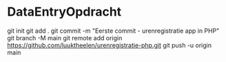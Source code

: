 # DataEntryOpdracht
git init
git add .
git commit -m "Eerste commit - urenregistratie app in PHP"
git branch -M main
git remote add origin https://github.com/luuktheelen/urenregistratie-php.git
git push -u origin main

